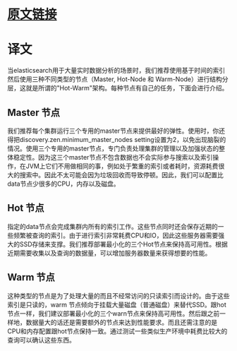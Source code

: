# [原文链接](https://www.elastic.co/blog/hot-warm-architecture-in-elasticsearch-5-x)

# 译文
当elasticsearch用于大量实时数据分析的场景时，我们推荐使用基于时间的索引然后使用三种不同类型的节点（Master, Hot-Node 和 Warm-Node）进行结构分层，这就是所谓的"Hot-Warm"架构。每种节点有自己的任务，下面会进行介绍。
## Master 节点
我们推荐每个集群运行三个专用的master节点来提供最好的弹性。使用时，你还得把discovery.zen.minimum_master_nodes setting设置为2，以免出现脑裂的情况。使用三个专用的master节点，专门负责处理集群的管理以及加强状态的整体稳定性。因为这三个master节点不包含数据也不会实际参与搜索以及索引操作，在JVM上它们不用做相同的事，例如处于繁重的索引或者耗时，资源耗费很大的搜索中。因此不太可能会因为垃圾回收而导致停顿。因此，我们可以配置比data节点少很多的CPU，内存以及磁盘。

## Hot 节点
指定的data节点会完成集群内所有的索引工作。这些节点同时还会保存近期的一些频繁被查询的索引。由于进行索引非常耗费CPU和IO，因此这些服务器需要强大的SSD存储来支撑。我们推荐部署最小化的三个Hot节点来保持高可用性。根据近期需要收集以及查询的数据量，可以增加服务器数量来获得想要的性能。

## Warm 节点
这种类型的节点是为了处理大量的而且不经常访问的只读索引而设计的。由于这些索引是只读的，warm 节点倾向于挂载大量磁盘（普通磁盘）来替代SSD。跟hot节点一样，我们建议部署最小化的三个warn节点来保持高可用性。然后跟之前一样地，数据量大的话还是需要额外的节点来达到性能要求。而且还需注意的是CPU和内存配置跟hot节点保持一致。通过测试一些类似生产环境中耗费比较大的查询可以确认这些东西。
